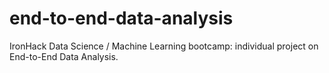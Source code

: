 # end-to-end-data-analysis
IronHack Data Science / Machine Learning bootcamp: individual project on End-to-End Data Analysis.
